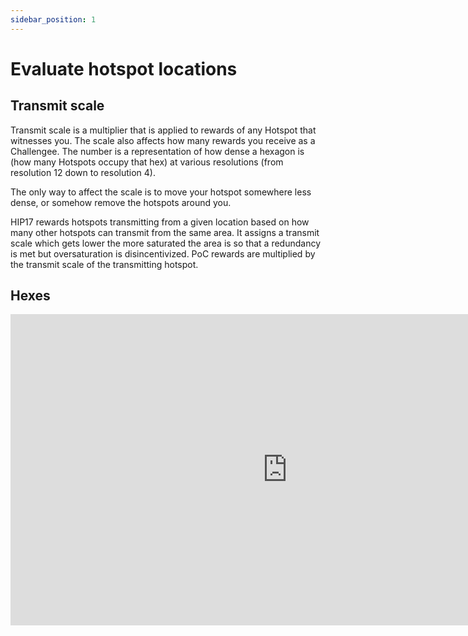 ```yaml
---
sidebar_position: 1
---
```


# Evaluate hotspot locations

## Transmit scale

Transmit scale is a multiplier that is applied to rewards of any Hotspot that witnesses you. The scale also affects how many rewards you receive as a Challengee. The number is a representation of how dense a hexagon is (how many Hotspots occupy that hex) at various resolutions (from resolution 12 down to resolution 4).

The only way to affect the scale is to move your hotspot somewhere less dense, or somehow remove the hotspots around you.

HIP17 rewards hotspots transmitting from a given location based on how many other hotspots can transmit from the same area. It assigns a transmit scale which gets lower the more saturated the area is so that a redundancy is met but oversaturation is disincentivized. PoC rewards are multiplied by the transmit scale of the transmitting hotspot.

## Hexes

<div class="videoWrapper">
    <iframe width="885" height="498" src="https://www.youtube.com/embed/MdSyjzE-s7Y" title="YouTube video player" frameborder="0" allow="accelerometer; autoplay; clipboard-write; encrypted-media; gyroscope; picture-in-picture" allowfullscreen></iframe>
</div>
